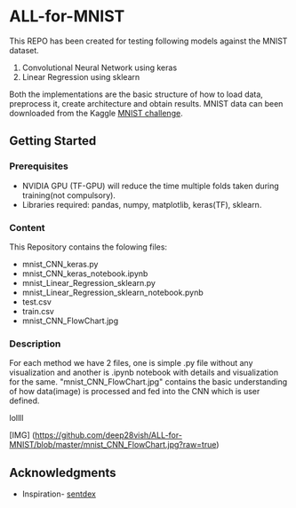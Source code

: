 # ALL-for-MNIST

This REPO has been created for testing following models against the MNIST dataset.
1. Convolutional Neural Network using keras
2. Linear Regression using sklearn

Both the implementations are the basic structure of how to load data, preprocess it, create architecture and obtain results. MNIST data can been downloaded from the Kaggle [MNIST challenge](https://www.kaggle.com/deepnetwork/simple-cnn-for-mnist-dataset).

## Getting Started
### Prerequisites

* NVIDIA GPU (TF-GPU) will reduce the time multiple folds taken during training(not compulsory).
* Libraries required: pandas, numpy, matplotlib, keras(TF), sklearn.

### Content

This Repository contains the folowing files:
* mnist_CNN_keras.py 
* mnist_CNN_keras_notebook.ipynb
* mnist_Linear_Regression_sklearn.py
* mnist_Linear_Regression_sklearn_notebook.pynb
* test.csv
* train.csv
* mnist_CNN_FlowChart.jpg

### Description

For each method we have 2 files, one is simple .py file without any visualization and another is .ipynb notebook with details and visualization for the same.
"mnist_CNN_FlowChart.jpg" contains the basic understanding of how data(image) is processed and fed into the CNN which is user defined.

lollll

[IMG] (https://github.com/deep28vish/ALL-for-MNIST/blob/master/mnist_CNN_FlowChart.jpg?raw=true)
## Acknowledgments

* Inspiration- [sentdex](https://pythonprogramming.net/)
